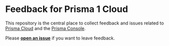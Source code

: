 # Feedback for Prisma 1 Cloud

This repository is the central place to collect feedback and issues related to [Prisma Cloud](https://www.prisma.io/cloud) and the [Prisma Console](https://app.prisma.io/).

Please [**open an issue**](https://github.com/prisma/prisma-cloud-feedback/issues/new) if you want to leave feedback.
